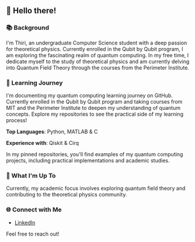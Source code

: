 ## 👋 Hello there!

### 📚 Background

I'm Thiri, an undergraduate Computer Science student with a deep passion for theoretical physics. Currently enrolled in the Qubit by Qubit program, I am exploring the fascinating realm of quantum computing. In my free time, I dedicate myself to the study of theoretical physics and am currently delving into Quantum Field Theory through the courses from the Perimeter Institute.

### 📝 Learning Journey

I'm documenting my quantum computing learning journey on GitHub. Currently enrolled in the Qubit by Qubit program and taking courses from MIT and the Perimeter Institute to deepen my understanding of quantum concepts. Explore my repositories to see the practical side of my learning process!

**Top Languages**: Python, MATLAB & C

**Experience with**: Qiskit & Cirq

In my pinned repositories, you'll find examples of my quantum computing projects, including practical implementations and academic studies. 

### 🤔 What I'm Up To

Currently, my academic focus involves exploring quantum field theory and contributing to the theoretical physics community. 

### 🌐 Connect with Me

- [LinkedIn](https://www.linkedin.com/in/thiriyaminhsu/)

Feel free to reach out!
